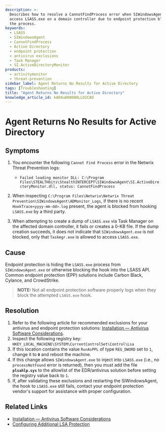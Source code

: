 ```yaml
---
description: >-
  Describes how to resolve a CannotFindProcess error when SIWindowsAgent cannot
  access LSASS.exe on a domain controller due to endpoint protection blocking
  the process.
keywords:
  - LSASS
  - SIWindowsAgent
  - CannotFindProcess
  - Active Directory
  - endpoint protection
  - antivirus exclusions
  - Task Manager
  - SI.ActiveDirectoryMonitor
products:
  - activitymonitor
  - threat-prevention
sidebar_label: Agent Returns No Results for Active Directory
tags: [Troubleshooting]
title: "Agent Returns No Results for Active Directory"
knowledge_article_id: kA04u000000LLO2CAO
---
```


# Agent Returns No Results for Active Directory

## Symptoms

1. You encounter the following `Cannot Find Process` error in the Netwrix Threat Prevention logs:

   * `Failed loading monitor DLL: C:\Program Files\STEALTHbits\StealthINTERCEPT\SIWindowsAgent\SI.ActiveDirectoryMonitor.dll, status: CannotFindProcess`

2. When inspecting `C:\Program Files\Netwrix\Netwrix Threat Prevention\SIWindowsAgent\ADMonitor_Logs`, if there is no recent `HookTrace<yyyy-mm-dd>.log` present, the agent is blocked from hooking `LSASS.exe` by a third party.

3. When attempting to create a dump of `LSASS.exe` via Task Manager on the affected domain controller, it fails or creates a 0-KB file. If the dump creation succeeds, it does not indicate that `SIWindowsAgent.exe` is not blocked, only that `Taskmgr.exe` is allowed to access `LSASS.exe`.

## Cause

Endpoint protection is hiding the `LSASS.exe` process from `SIWindowsAgent.exe` or otherwise blocking the hook into the LSASS API. Common endpoint protection (EPP) solutions include Carbon Black, Cylance, and CrowdStrike.

> **NOTE:** Not all endpoint protection software properly logs when they block the attempted `LSASS.exe` hook.

## Resolution

1. Refer to the following article for recommended exclusions for your antivirus and endpoint protection solutions: [Installation — Antivirus Software Considerations](https://docs.netwrix.com/docs/threatprevention/7_5/install/overview#antivirus-software-considerations).
2. Inspect the following registry key:
   `HKEY_LOCAL_MACHINE\SYSTEM\CurrentControlSet\Control\Lsa`
3. If this location contains the value `RunAsPPL` of type `REG_DWORD` set to `1`, change it to **`0`** and reboot the machine.
4. If this change allows `SIWindowsAgent.exe` to inject into `LSASS.exe` (i.e., no `processNotFound` error is returned), then you must add the file **`plsahlp.sys`** to the allowlist of the EDR/antivirus solution before setting the registry value back to `1`.
5. If, after validating these exclusions and restarting the SIWindowsAgent, the hook to `LSASS.exe` still fails, contact your endpoint protection vendor's support for assistance with proper configuration.

## Related Links

* [Installation — Antivirus Software Considerations](https://docs.netwrix.com/docs/threatprevention/7_5/install/overview#antivirus-software-considerations)
* [Configuring Additional LSA Protection](https://docs.microsoft.com/en-us/windows-server/security/credentials-protection-and-management/configuring-additional-lsa-protection)
